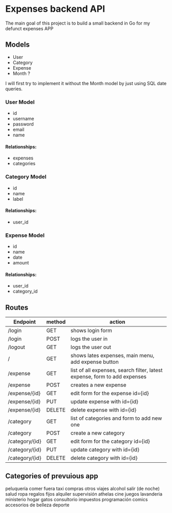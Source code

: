# Expenses backend API

The main goal of this project is to build a small backend in Go for my defunct expenses APP

## Models

- User
- Category
- Expense
- Month ?

I will first try to implement it without the Month model by just using SQL date
queries.

### User Model

* id
* username
* password
* email
* name

#### Relationships:

* expenses
* categories


### Category Model

* id
* name
* label

#### Relationships:
* user_id

### Expense Model

* id
* name
* date
* amount

#### Relationships:
* user_id
* category_id


## Routes

Endpoint | method | action
---------|--------|---------|
/login | GET | shows login form
/login | POST | logs the user in
/logout | GET | logs the user out
/   | GET | shows lates expenses, main menu, add expense button
/expense | GET | list of all expenses, search filter, latest expense, form to add expenses
/expense | POST | creates a new expense
/expense/{id} | GET | edit form for the expense id={id}
/expense/{id} | PUT | update expense with id={id}
/expense/{id} | DELETE | delete expense with id={id}
/category | GET | list of categories and form to add new one
/category   | POST | create a new category
/category/{id} | GET | edit form for the category id={id}
/category/{id} | PUT | update category with id={id}
/category/{id} | DELETE | delete category with id={id}



## Categories of prevuious app

peluquería
 comer fuera
 taxi
 compras
 otros
 viajes
 alcohol
 salir (de noche)
 salud
 ropa
 regalos
 fijos
 alquiler
 supervisión
 athelas
 cine
 juegos
 lavanderia
 ministerio
 hogar
 gatos
 consultorio
 impuestos
 programación
 comics
 accesorios de belleza
 deporte
